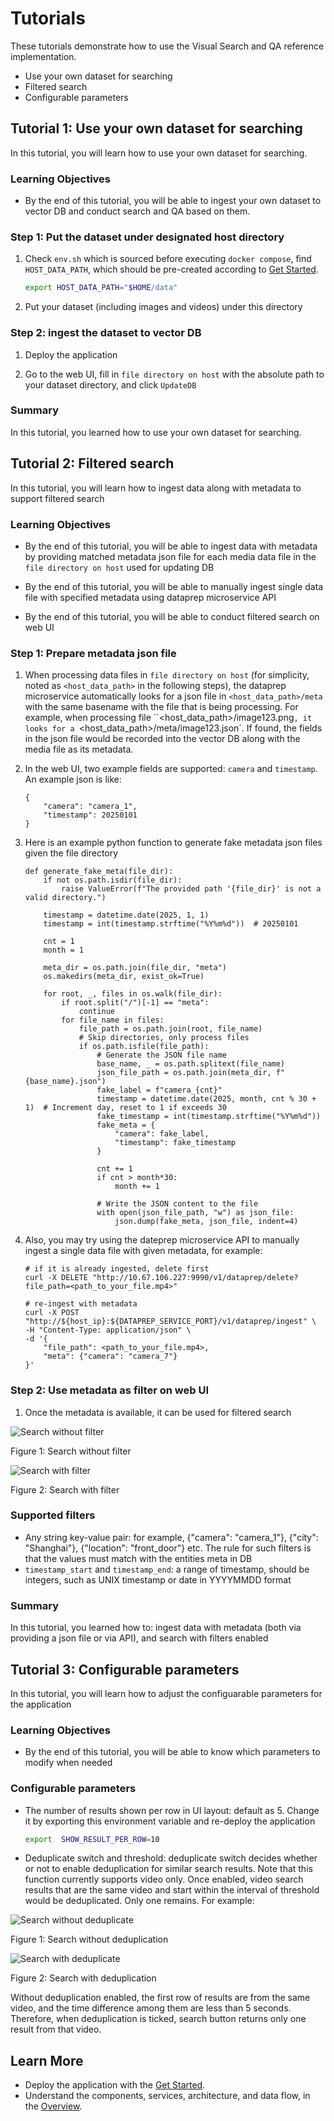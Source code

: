 # Tutorials

These tutorials demonstrate how to use the Visual Search and QA reference implementation. 

-    Use your own dataset for searching 
-    Filtered search
-    Configurable parameters


## Tutorial 1: Use your own dataset for searching

In this tutorial, you will learn how to use your own dataset for searching.

### Learning Objectives

-   By the end of this tutorial, you will be able to ingest your own dataset to vector DB and conduct search and QA based on them.

### Step 1: Put the dataset under designated host directory

1.  Check `env.sh` which is sourced before executing `docker compose`, find `HOST_DATA_PATH`, which should be pre-created according to [Get Started](./get-started.md). 

    ``` bash
    export HOST_DATA_PATH="$HOME/data"
    ```

2.  Put your dataset (including images and videos) under this directory


### Step 2: ingest the dataset to vector DB

1.  Deploy the application

2.  Go to the web UI, fill in `file directory on host` with the absolute path to your dataset directory, and click `UpdateDB`

### Summary

In this tutorial, you learned how to use your own dataset for searching.

## Tutorial 2: Filtered search

In this tutorial, you will learn how to ingest data along with metadata to support filtered search

### Learning Objectives

-   By the end of this tutorial, you will be able to ingest data with metadata by providing matched metadata json file for each media data file in the `file directory on host` used for updating DB
-   By the end of this tutorial, you will be able to manually ingest single data file with specified metadata using dataprep microservice API

-   By the end of this tutorial, you will be able to conduct filtered search on web UI

### Step 1: Prepare metadata json file

1.  When processing data files in `file directory on host` (for simplicity, noted as `<host_data_path>` in the following steps), the dataprep microservice automatically looks for a json file in `<host_data_path>/meta` with the same basename with the file that is being processing. For example, when processing file ``<host_data_path>/image123.png`, it looks for a `<host_data_path>/meta/image123.json`. If found, the fields in the json file would be recorded into the vector DB along with the media file as its metadata.

2.  In the web UI, two example fields are supported: `camera` and `timestamp`. An example json is like:

    ``` 
    {
        "camera": "camera_1",
        "timestamp": 20250101
    }
    ```

3.  Here is an example python function to generate fake metadata json files given the file directory
    ```
    def generate_fake_meta(file_dir):
        if not os.path.isdir(file_dir):
            raise ValueError(f"The provided path '{file_dir}' is not a valid directory.")
        
        timestamp = datetime.date(2025, 1, 1)
        timestamp = int(timestamp.strftime("%Y%m%d"))  # 20250101

        cnt = 1
        month = 1

        meta_dir = os.path.join(file_dir, "meta")
        os.makedirs(meta_dir, exist_ok=True)

        for root, _, files in os.walk(file_dir): 
            if root.split("/")[-1] == "meta":
                continue
            for file_name in files:                
                file_path = os.path.join(root, file_name)
                # Skip directories, only process files
                if os.path.isfile(file_path):
                    # Generate the JSON file name
                    base_name, _ = os.path.splitext(file_name)
                    json_file_path = os.path.join(meta_dir, f"{base_name}.json")
                    fake_label = f"camera_{cnt}"
                    timestamp = datetime.date(2025, month, cnt % 30 + 1)  # Increment day, reset to 1 if exceeds 30
                    fake_timestamp = int(timestamp.strftime("%Y%m%d"))
                    fake_meta = {
                        "camera": fake_label,  
                        "timestamp": fake_timestamp  
                    }

                    cnt += 1
                    if cnt > month*30:
                        month += 1

                    # Write the JSON content to the file
                    with open(json_file_path, "w") as json_file:
                        json.dump(fake_meta, json_file, indent=4)
    ```

4.  Also, you may try using the dateprep microservice API to manually ingest a single data file with given metadata, for example:
    ```curl
    # if it is already ingested, delete first
    curl -X DELETE "http://10.67.106.227:9990/v1/dataprep/delete?file_path=<path_to_your_file.mp4>"

    # re-ingest with metadata
    curl -X POST "http://${host_ip}:${DATAPREP_SERVICE_PORT}/v1/dataprep/ingest" \
    -H "Content-Type: application/json" \
    -d '{
        "file_path": <path_to_your_file.mp4>,
        "meta": {"camera": "camera_7"}
    }'
    ```

### Step 2: Use metadata as filter on web UI

1.  Once the metadata is available, it can be used for filtered search

![Search without filter](./_images/filter_before.png)

Figure 1: Search without filter

![Search with filter](./_images/filter_after.png)

Figure 2: Search with filter

### Supported filters
-    Any string key-value pair: for example, {"camera": "camera_1"}, {"city": "Shanghai"}, {"location": "front_door"} etc. The rule for such filters is that the values must match with the entities meta in DB
-    `timestamp_start` and `timestamp_end`: a range of timestamp, should be integers, such as UNIX timestamp or date in YYYYMMDD format 

### Summary

In this tutorial, you learned how to: ingest data with metadata (both via providing a json file or via API), and search with filters enabled


## Tutorial 3: Configurable parameters

In this tutorial, you will learn how to adjust the configuarable parameters for the application

### Learning Objectives

-   By the end of this tutorial, you will be able to know which parameters to modify when needed

### Configurable parameters

-    The number of results shown per row in UI layout: default as 5. Change it by exporting this environment variable and re-deploy the application
        ```bash
        export  SHOW_RESULT_PER_ROW=10
        ```

-    Deduplicate switch and threshold: deduplicate switch decides whether or not to enable deduplication for similar search results. Note that this function currently supports video only. Once enabled, video search results that are the same video and start within the interval of threshold would be deduplicated. Only one remains. For example:

![Search without deduplicate](./_images/deduplicate_before.png)

Figure 1: Search without deduplication

![Search with deduplicate](./_images/deduplicate_after.png)

Figure 2: Search with deduplication

Without deduplication enabled, the first row of results are from the same video, and the time difference among them are less than 5 seconds. Therefore, when deduplication is ticked, search button returns only one result from that video.

## Learn More
-    Deploy the application with the [Get Started](./get-started.md).
-    Understand the components, services, architecture, and data flow, in
     the [Overview](./Overview.md).